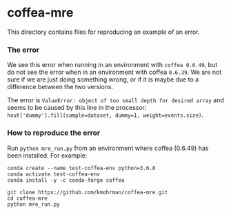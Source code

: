 # coffea-mre
This directory contains files for reproducing an example of an error.

### The error  

We see this error when running in an environment with `coffea 0.6.49`, but do not see the error when in an environment with coffea `0.6.39`. We are not sure if we are just doing something wrong, or if it is maybe due to a difference between the two versions.

The error is `ValueError: object of too small depth for desired array` and seems to be caused by this line in the processor: `hout['dummy'].fill(sample=dataset, dummy=1, weight=events.size)`.

### How to reproduce the error

Run `python mre_run.py` from an environment where coffea (0.6.49) has been installed. For example:

`conda create --name test-coffea-env python=3.6.8`  
`conda activate test-coffea-env`  
`conda install -y -c conda-forge coffea`  

`git clone https://github.com/kmohrman/coffea-mre.git`  
`cd coffea-mre`  
`python mre_run.py`  

